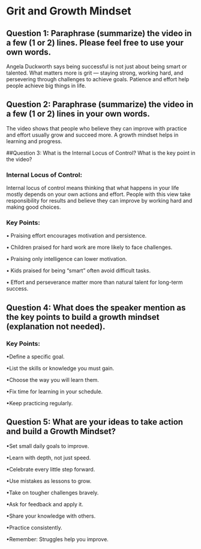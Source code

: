 # Grit and Growth Mindset

## Question 1: Paraphrase (summarize) the video in a few (1 or 2) lines. Please feel free to use your own words.

Angela Duckworth says being successful is not just about being smart or talented. What matters more is grit — staying strong, working hard, and persevering through challenges to achieve goals. Patience and effort help people achieve big things in life.

## Question 2: Paraphrase (summarize) the video in a few (1 or 2) lines in your own words.

The video shows that people who believe they can improve with practice and effort usually grow and succeed more. A growth mindset helps in learning and progress.

##Question 3: What is the Internal Locus of Control? What is the key point in the video?
### Internal Locus of Control:
Internal locus of control means thinking that what happens in your life mostly depends on your own actions and effort. People with this view take responsibility for results and believe they can improve by working hard and making good choices.

### Key Points:

• Praising effort encourages motivation and persistence.

• Children praised for hard work are more likely to face challenges.

• Praising only intelligence can lower motivation.

•  Kids praised for being “smart” often avoid difficult tasks.

• Effort and perseverance matter more than natural talent for long-term success.


## Question 4: What does the speaker mention as the key points to build a growth mindset (explanation not needed).
### Key Points:

•Define a specific goal.

•List the skills or knowledge you must gain.

•Choose the way you will learn them.

•Fix time for learning in your schedule.

•Keep practicing regularly.

## Question 5: What are your ideas to take action and build a Growth Mindset?

•Set small daily goals to improve.

•Learn with depth, not just speed.

•Celebrate every little step forward.

•Use mistakes as lessons to grow.

•Take on tougher challenges bravely.

•Ask for feedback and apply it.

•Share your knowledge with others.

•Practice consistently.

•Remember: Struggles help you improve.

